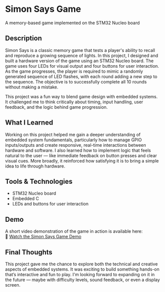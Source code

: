 # Simon Says Game  
A memory-based game implemented on the STM32 Nucleo board

## Description  
Simon Says is a classic memory game that tests a player's ability to recall and reproduce a growing sequence of lights. In this project, I designed and built a hardware version of the game using an STM32 Nucleo board. The game uses four LEDs for visual output and four buttons for user interaction. As the game progresses, the player is required to mimic a randomly generated sequence of LED flashes, with each round adding a new step to the sequence. The objective is to successfully complete all 10 rounds without making a mistake.

This project was a fun way to blend game design with embedded systems. It challenged me to think critically about timing, input handling, user feedback, and the logic behind game progression.

## What I Learned  
Working on this project helped me gain a deeper understanding of embedded system fundamentals, particularly how to manage GPIO inputs/outputs and create responsive, real-time interactions between hardware and software. I also learned how to implement logic that feels natural to the user — like immediate feedback on button presses and clear visual cues. More broadly, it reinforced how satisfying it is to bring a simple idea to life through hardware.

## Tools & Technologies  
- STM32 Nucleo board   
- Embedded C  
- LEDs and buttons for user interaction

## Demo  
A short video demonstration of the game in action is available here:  
🎥 [Watch the Simon Says Game Demo](https://drive.google.com/file/d/1x99aBy6pEy-t-W9Vb2K3S51T2HtA30lC/view?usp=sharing)
 
## Final Thoughts  
This project gave me the chance to explore both the technical and creative aspects of embedded systems. It was exciting to build something hands-on that’s interactive and fun to play. I'm looking forward to expanding on it in the future — maybe with difficulty levels, sound feedback, or even a display screen.

